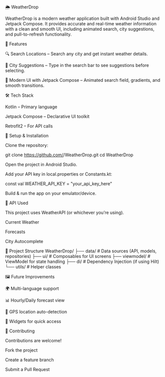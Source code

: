 🌦️ WeatherDrop

WeatherDrop is a modern weather application built with Android Studio and Jetpack Compose.
It provides accurate and real-time weather information with a clean and smooth UI, including animated search, city suggestions, and pull-to-refresh functionality.

🚀 Features

🔍 Search Locations – Search any city and get instant weather details.

📍 City Suggestions – Type in the search bar to see suggestions before selecting.

🎨 Modern UI with Jetpack Compose – Animated search field, gradients, and smooth transitions.

🛠️ Tech Stack

Kotlin – Primary language

Jetpack Compose – Declarative UI toolkit

Retrofit2 – For API calls


	
	
🔧 Setup & Installation

Clone the repository:

git clone https://github.com/<your-username>/WeatherDrop.git
cd WeatherDrop


Open the project in Android Studio.

Add your API key in local.properties or Constants.kt:

const val WEATHER_API_KEY = "your_api_key_here"


Build & run the app on your emulator/device.

📡 API Used

This project uses WeatherAPI
 (or whichever you’re using).

Current Weather

Forecasts

City Autocomplete

📂 Project Structure
WeatherDrop/
 ├── data/             # Data sources (API, models, repositories)
 ├── ui/               # Composables for UI screens
 ├── viewmodel/        # ViewModel for state handling
 ├── di/               # Dependency Injection (if using Hilt)
 └── utils/            # Helper classes

🖼️ Future Improvements

🌍 Multi-language support

📊 Hourly/Daily forecast view

🧭 GPS location auto-detection

📱 Widgets for quick access

🤝 Contributing

Contributions are welcome!

Fork the project

Create a feature branch

Submit a Pull Request
